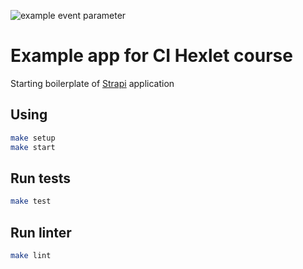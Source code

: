 ![example event parameter](https://github.com/github/docs/actions/workflows/main.yml/badge.svg?event=push)

# Example app for CI Hexlet course

Starting boilerplate of [Strapi](https://strapi.io/) application

## Using

```sh
make setup
make start
```

## Run tests

```sh
make test
```

## Run linter

```sh
make lint
```
